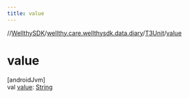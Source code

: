 ```yaml
---
title: value
---
```

//[WellthySDK](../../../index.html)/[wellthy.care.wellthysdk.data.diary](../index.html)/[T3Unit](index.html)/[value](value.html)



# value



[androidJvm]\
val [value](value.html): [String](https://kotlinlang.org/api/latest/jvm/stdlib/kotlin/-string/index.html)




